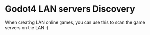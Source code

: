 # Godot4 LAN servers Discovery
When creating LAN online games, you can use this to scan the game servers on the LAN
:)
